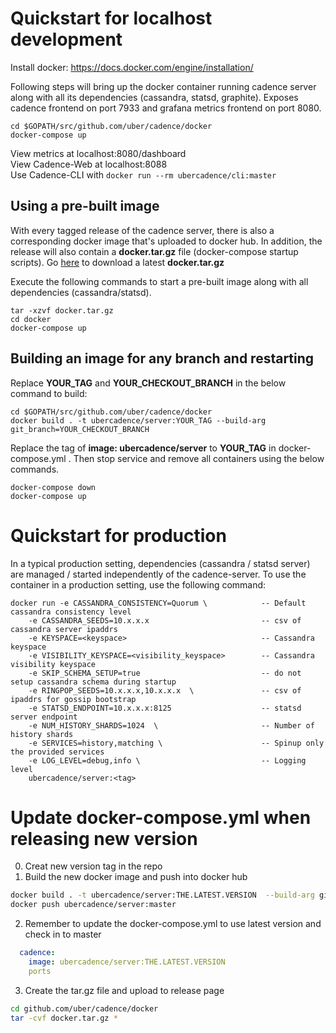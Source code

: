 Quickstart for localhost development
====================================

Install docker: https://docs.docker.com/engine/installation/

Following steps will bring up the docker container running cadence server
along with all its dependencies (cassandra, statsd, graphite). Exposes cadence
frontend on port 7933 and grafana metrics frontend on port 8080.

```
cd $GOPATH/src/github.com/uber/cadence/docker
docker-compose up
```

View metrics at localhost:8080/dashboard    
View Cadence-Web at localhost:8088  
Use Cadence-CLI with `docker run --rm ubercadence/cli:master`


Using a pre-built image
-----------------------
With every tagged release of the cadence server, there is also a corresponding
docker image that's uploaded to docker hub. In addition, the release will also
contain a **docker.tar.gz** file (docker-compose startup scripts). 
Go [here](https://github.com/uber/cadence/releases/latest) to download a latest **docker.tar.gz** 

Execute the following
commands to start a pre-built image along with all dependencies (cassandra/statsd).

```
tar -xzvf docker.tar.gz
cd docker
docker-compose up
```

Building an image for any branch and restarting
-----------------------------------------
Replace **YOUR_TAG** and **YOUR_CHECKOUT_BRANCH** in the below command to build:
```
cd $GOPATH/src/github.com/uber/cadence/docker
docker build . -t ubercadence/server:YOUR_TAG --build-arg git_branch=YOUR_CHECKOUT_BRANCH
```
Replace the tag of **image: ubercadence/server** to **YOUR_TAG** in docker-compose.yml .
Then stop service and remove all containers using the below commands.
```
docker-compose down
docker-compose up
```

Quickstart for production
=========================
In a typical production setting, dependencies (cassandra / statsd server) are
managed / started independently of the cadence-server. To use the container in
a production setting, use the following command:


```
docker run -e CASSANDRA_CONSISTENCY=Quorum \            -- Default cassandra consistency level
    -e CASSANDRA_SEEDS=10.x.x.x                         -- csv of cassandra server ipaddrs
    -e KEYSPACE=<keyspace>                              -- Cassandra keyspace
    -e VISIBILITY_KEYSPACE=<visibility_keyspace>        -- Cassandra visibility keyspace
    -e SKIP_SCHEMA_SETUP=true                           -- do not setup cassandra schema during startup
    -e RINGPOP_SEEDS=10.x.x.x,10.x.x.x  \               -- csv of ipaddrs for gossip bootstrap
    -e STATSD_ENDPOINT=10.x.x.x:8125                    -- statsd server endpoint
    -e NUM_HISTORY_SHARDS=1024  \                       -- Number of history shards
    -e SERVICES=history,matching \                      -- Spinup only the provided services
    -e LOG_LEVEL=debug,info \                           -- Logging level
    ubercadence/server:<tag>
```
Update docker-compose.yml when releasing new version
=========================
0. Creat new version tag in the repo
1. Build the new docker image and push into docker hub
```bash
docker build . -t ubercadence/server:THE.LATEST.VERSION  --build-arg git_branch=vTHE.LATEST.VERSION 
docker push ubercadence/server:master
```
2. Remember to update the docker-compose.yml to use latest version and check in to master
```yaml
  cadence:
    image: ubercadence/server:THE.LATEST.VERSION 
    ports
```
3. Create the tar.gz file and upload to release page
```bash
cd github.com/uber/cadence/docker
tar -cvf docker.tar.gz *
```